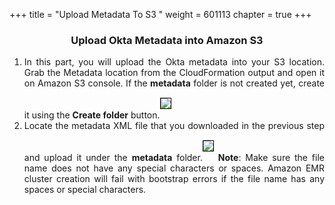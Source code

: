 +++
title = "Upload Metadata To S3 "
weight = 601113
chapter = true
+++

<center><h3>Upload Okta Metadata into Amazon S3 </h3></center>

<div style="text-align: justify">
   <ol>
      <li>In this part, you will upload the Okta metadata into your S3 location. Grab the Metadata location from the CloudFormation output and open it on Amazon S3 console. If the <b>metadata</b> folder is not created yet, create it using the <b>Create folder</b> button.<img src="/images/s3metadata1.png" style="margin:15px 0px; border:1px solid black"/></li>
      <li>Locate the metadata XML file that you downloaded in the previous step and upload it under the <b>metadata</b> folder.<img src="/images/s3metadata3.png" style="margin:15px 0px; border:1px solid black"/>
         <b>Note</b>: Make sure the file name does not have any special characters or spaces. Amazon EMR cluster creation will fail with bootstrap errors if the file name has any spaces or special characters.</li>
      
   </ol>
   
   
   
</div>